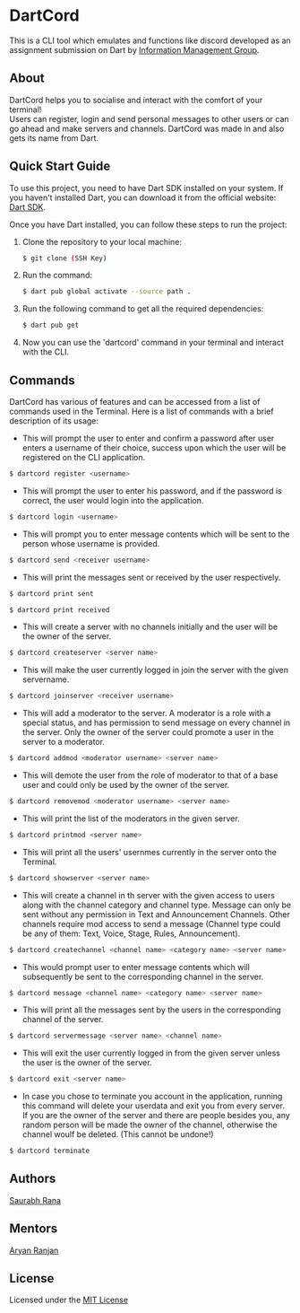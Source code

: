 # DartCord

This is a CLI tool which emulates and functions like discord developed as an assignment submission on Dart by [Information Management Group](https://github.com/IMGIITRoorkee).

## About

DartCord helps you to socialise and interact with the comfort of your terminal!\
Users can register, login and send personal messages to other users or can go ahead and make servers and channels. DartCord was made in and also gets its name from Dart.

## Quick Start Guide

To use this project, you need to have Dart SDK installed on your system. If you haven't installed Dart, you can download it from the official website: [Dart SDK](https://dart.dev/get-dart).

Once you have Dart installed, you can follow these steps to run the project:

1. Clone the repository to your local machine:
   ```bash
   $ git clone (SSH Key)

2. Run the command:
    ```bash
    $ dart pub global activate --source path .

3. Run the following command to get all the required dependencies:
    ``` bash
    $ dart pub get
    ```

4. Now you can use the 'dartcord' command in your terminal and interact with the CLI.

## Commands

DartCord has various of features and can be accessed from a list of commands used in the Terminal. Here is a list of commands with a brief description of its usage:

* This will prompt the user to enter and confirm a password after user enters a username of their choice, success upon which the user will be registered on the CLI application.

```bash
$ dartcord register <username>
```

* This will prompt the user to enter his password, and if the password is correct, the user would login into the application.

```bash
$ dartcord login <username>
```

* This will prompt you to enter message contents which will be sent to the person whose username is provided.

```bash
$ dartcord send <receiver username>
```

* This will print the messages sent or received by the user respectively.

```bash
$ dartcord print sent
```

```bash
$ dartcord print received
```


* This will create a server with no channels initially and the user will be the owner of the server.

```bash
$ dartcord createserver <server name>
```


* This will make the user currently logged in join the server with the given servername.

```bash
$ dartcord joinserver <receiver username>
``` 


* This will add a moderator to the server. A moderator is a role with a special status, and has permission to send message on every channel in the server.
Only the owner of the server could promote a user in the server to a moderator.

```bash
$ dartcord addmod <moderator username> <server name>
```


* This will demote the user from the role of moderator to that of a base user and could only be used by the owner of the server.

```bash
$ dartcord removemod <moderator username> <server name>
```

* This will print the list of the moderators in the given server.

```bash
$ dartcord printmod <server name>
```

* This will print all the users' usernmes currently in the server onto the Terminal.

```bash
$ dartcord showserver <server name>
```

* This will create a channel in th server with the given access to users along with the channel category and channel type. Message can only be sent without any permission in Text and Announcement Channels. Other channels require mod access to send a message (Channel type could be any of them: Text, Voice, Stage, Rules, Announcement).

```bash
$ dartcord createchannel <channel name> <category name> <server name>
```

* This would prompt user to enter message contents which will subsequently be sent to the corresponding channel in the server.
```bash
$ dartcord message <channel name> <category name> <server name>
```

* This will print all the messages sent by the users in the corresponding channel of the server.

```bash
$ dartcord servermessage <server name> <channel name>
```

* This will exit the user currently logged in from the given server unless the user is the owner of the server.

```bash
$ dartcord exit <server name>
```

* In case you chose to terminate you account in the application, running this command will delete your userdata and exit you from every server. If you are the owner of the server and there are people besides you, any random person will be made the owner of the channel, otherwise the channel woulf be deleted. (This cannot be undone!)

```bash
$ dartcord terminate
```

## Authors

[Saurabh Rana](https://github.com/Quebula17)

## Mentors

[Aryan Ranjan](https://github.com/just-ary27)

## License

Licensed under the [MIT License](https://github.com/Quebula17/dart_discord/blob/main/LICENSE)


